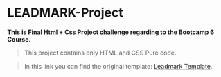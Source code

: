 # LEADMARK-Project

**This is Final Html + Css Project challenge regarding to the Bootcamp 6 Course.**

> This project contains only HTML and CSS Pure code.

> In this link you can find the original template: [Leadmark Template](https://www.free-css.com/free-css-templates/page282/leadmark).
